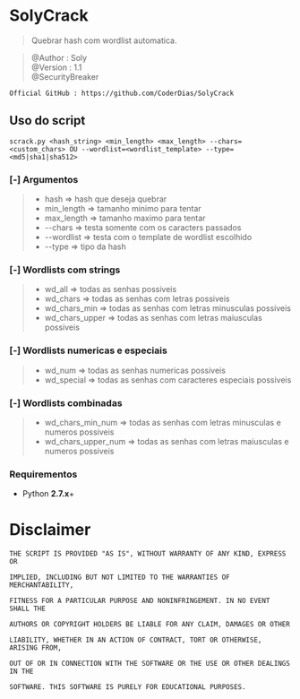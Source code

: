 # SolyCrack
> Quebrar hash com wordlist automatica.

> @Author : Soly <br>
> @Version : 1.1<br>
> @SecurityBreaker<br>

```
Official GitHub : https://github.com/CoderDias/SolyCrack
```

## Uso do script
```
scrack.py <hash_string> <min_length> <max_length> --chars=<custom_chars> OU --wordlist=<wordlist_template> --type=<md5|sha1|sha512>
```

### [-] Argumentos
> - hash => hash que deseja quebrar
> - min_length => tamanho minimo para tentar
> - max_length => tamanho maximo para tentar
> - --chars => testa somente com os caracters passados
> - --wordlist => testa com o template de wordlist escolhido
> - --type => tipo da hash
 
 
### [-] Wordlists com strings
> - wd_all => todas as senhas possiveis
> - wd_chars => todas as senhas com letras possiveis
> - wd_chars_min => todas as senhas com letras minusculas possiveis
> - wd_chars_upper => todas as senhas com letras maiusculas possiveis


### [-] Wordlists numericas e especiais
> - wd_num => todas as senhas numericas possiveis
> - wd_special => todas as senhas com caracteres especiais possiveis


### [-] Wordlists combinadas
> - wd_chars_min_num => todas as senhas com letras minusculas e numeros possiveis
> - wd_chars_upper_num => todas as senhas com letras maiusculas e numeros possiveis

### Requirementos

- Python **2.7.x**+

# Disclaimer

```
THE SCRIPT IS PROVIDED "AS IS", WITHOUT WARRANTY OF ANY KIND, EXPRESS OR

IMPLIED, INCLUDING BUT NOT LIMITED TO THE WARRANTIES OF MERCHANTABILITY,

FITNESS FOR A PARTICULAR PURPOSE AND NONINFRINGEMENT. IN NO EVENT SHALL THE

AUTHORS OR COPYRIGHT HOLDERS BE LIABLE FOR ANY CLAIM, DAMAGES OR OTHER

LIABILITY, WHETHER IN AN ACTION OF CONTRACT, TORT OR OTHERWISE, ARISING FROM,

OUT OF OR IN CONNECTION WITH THE SOFTWARE OR THE USE OR OTHER DEALINGS IN THE

SOFTWARE. THIS SOFTWARE IS PURELY FOR EDUCATIONAL PURPOSES.
```
